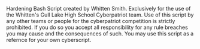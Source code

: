 Hardening Bash Script created by Whitten Smith. Exclusively for the use of the Whitten's Gull Lake High School Cyberpatriot team. Use of this script by any other teams or people for the cyberpatriot competition is strictly prohibited. If you do so you accept all responsibility for any rule breaches you may cause and the consequences of such. You may use this script as a refernce for your own cyberscript.

